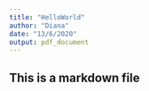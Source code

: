 ```yaml
---
title: "HelloWorld"
author: "Diana"
date: "13/6/2020"
output: pdf_document
---
```



## This is a markdown file

